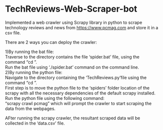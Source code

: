 # TechReviews-Web-Scraper-bot

Implemented a web crawler using Scrapy library in python to scrape technology reviews and news from https://www.pcmag.com and store it in a csv file.


There are 2 ways you can deploy the crawler:

1)By running the bat file: <br />
Traverse to the directory contains the file ‘spider.bat’ file, using the command “cd ”.<br />
Run the bat file using ‘./spider.bat’ command on the command line.<br />
2)By running the python file:<br />
Navigate to the directory containing the ‘TechReviews.py’file using the command “cd ”.<br />
First step is to move the python file to the ‘spiders’ folder location of the scrapy with all the necessary dependencies of the default scrapy installed.<br />
Run the python file using the following command:<br />
“scrapy crawl pcmag” which will prompt  the crawler to start scraping the data from the webpages.  	<br />

AFter running the scrapy crawler, the resultant scraped data will be collected in the ‘data.csv’ file.
